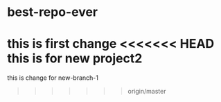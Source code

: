 # best-repo-ever
this is first change
<<<<<<< HEAD
 this is for new project2
=======
 this is change for new-branch-1
>>>>>>> origin/master
